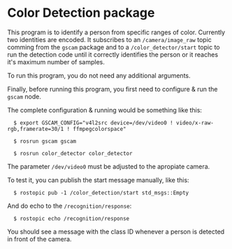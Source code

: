 # Color Detection package

This program is to identify a person from specific ranges of color. Currently two identities are encoded. It subscribes to an `/camera/image_raw` topic comming from the `gscam` package and to a `/color_detector/start` topic to run the detection code until it correctly identifies the person or it reaches it's maximum number of samples.

To run this program, you do not need any additional arguments.

Finally, before running this program, you first need to configure & run the `gscam` node.

The complete configuration & running would be something like this:

      $ export GSCAM_CONFIG="v4l2src device=/dev/video0 ! video/x-raw-rgb,framerate=30/1 ! ffmpegcolorspace"
  
      $ rosrun gscam gscam
  
      $ rosrun color_detector color_detector

The parameter `/dev/video0` must be adjusted to the apropiate camera.

To test it, you can publish the start message manually, like this:

      $ rostopic pub -1 /color_detection/start std_msgs::Empty

And do echo to the `/recognition/response`:

      $ rostopic echo /recognition/response

You should see a message with the class ID whenever a person is detected in front of the camera.

 
 
